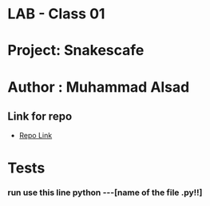 # LAB - Class 01


# Project: Snakescafe
# Author : Muhammad Alsad


## Link for repo 
- [Repo Link](https://github.com/Muhammad-Alsad/snakescafe)

# Tests
### run use this line python ---[name of the file .py!!]